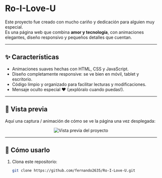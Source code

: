 # Ro-I-Love-U

Este proyecto fue creado con mucho cariño y dedicación para alguien muy especial.  
Es una página web que combina **amor y tecnología**, con animaciones elegantes, diseño responsivo y pequeños detalles que cuentan.

---

## ✨ Características

- Animaciones suaves hechas con HTML, CSS y JavaScript.
- Diseño completamente responsive: se ve bien en móvil, tablet y escritorio.
- Código limpio y organizado para facilitar lecturas y modificaciones.
- Mensaje oculto especial ❤️ (¡explóralo cuando puedas!).

---

## 👀 Vista previa

Aquí una captura / animación de cómo se ve la página una vez desplegada:

<p align="center">
  <img src="ruta/a/la/imagen_de_vista_previa.png" alt="Vista previa del proyecto">
</p>

---

## 🚀 Cómo usarlo

1. Clona este repositorio:
   ```bash
   git clone https://github.com/fernando2635/Ro-I-Love-U.git
